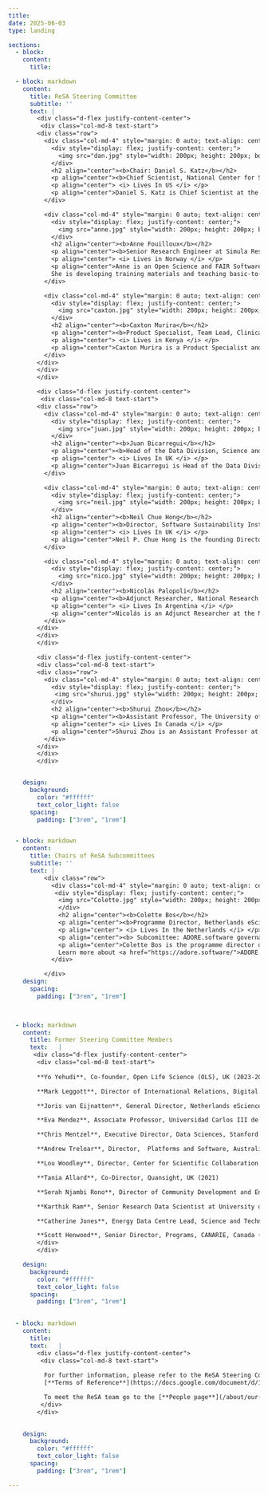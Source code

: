```yaml
---
title: 
date: 2025-06-03
type: landing

sections:
  - block: 
    content:
      title:

  - block: markdown
    content:
      title: ReSA Steering Committee
      subtitle: ''
      text: |
        <div class="d-flex justify-content-center">
         <div class="col-md-8 text-start">
        <div class="row">
          <div class="col-md-4" style="margin: 0 auto; text-align: center;">
            <div style="display: flex; justify-content: center;">
              <img src="dan.jpg" style="width: 200px; height: 200px; border-radius: 50%; object-fit: cover;">
            </div>
            <h2 align="center"><b>Chair: Daniel S. Katz</b></h2>
            <p align="center"><b>Chief Scientist, National Center for Supercomputing Applications (NCSA), University of Illinois</b></p>
            <p align="center"> <i> Lives In US </i> </p>
            <p align="center">Daniel S. Katz is Chief Scientist at the National Center for Supercomputing Applications (NCSA), and Research Associate Professor in Computer Science, Electrical and Computer Engineering, and the School of Information Sciences (iSchool) at the University of Illinois Urbana-Champaign. He was previously a Senior Fellow at the University of Chicago and Argonne National Laboratory, a Program Director at the National Science Foundation, and had roles at Louisiana State University, NASA JPL, and Cray Research. Dan's interest is in the development and use of advanced cyberinfrastructure to solve challenging problems at multiple scales, including applications, algorithms, fault tolerance, and programming in parallel and distributed computing, and policy issues such as citation and credit mechanisms and practices associated with software and data, organization and community practices for collaboration, and career paths for computing researchers. He is a senior member of the IEEE and ACM, co-founder and current Associate Editor-in-Chief of the <a href="https://joss.theoj.org/">Journal of Open Source Software</a>, and co-founder of the <a href="https://us-rse.org/">US Research Software Engineer Association (US-RSE)</a>.</p>
          </div>

          <div class="col-md-4" style="margin: 0 auto; text-align: center;">
            <div style="display: flex; justify-content: center;">
              <img src="anne.jpg" style="width: 200px; height: 200px; border-radius: 50%; object-fit: cover;">
            </div>  
            <h2 align="center"><b>Anne Fouilloux</b></h2>
            <p align="center"><b>Senior Research Engineer at Simula Research Laboratory</b></p>
            <p align="center"> <i> Lives in Norway </i> </p>
            <p align="center">Anne is an Open Science and FAIR Software and Data Advocate. She is working at Simula Research Laboratory (Oslo, Norway) and is  leading the Nordic Infrastructure Collaboration on Earth System Tools (NICEST) at the Nordic e-infrastructure Collaboration (NeIC). She never works alone, always in collaboration with community driven initiatives and open source communities such as Pangeo, The Environmental Data Science Book, The Turing Way and the Galaxy Project.
            She is developing training materials and teaching basic-to-advanced research computing skills to students, researchers, Research Software Engineers from all disciplines to advance FAIRness of Software management and development practices so that research groups can collaboratively develop, review, discuss, test, share and reuse their codes.</p>
          </div>

          <div class="col-md-4" style="margin: 0 auto; text-align: center;">
            <div style="display: flex; justify-content: center;">
              <img src="caxton.jpg" style="width: 200px; height: 200px; border-radius: 50%; object-fit: cover;">
            </div> 
            <h2 align="center"><b>Caxton Murira</b></h2>
            <p align="center"><b>Product Specialist, Team Lead, Clinical Research and Trials Community (CRTC) programme at the Science for Africa Foundation</b></p>
            <p align="center"> <i> Lives in Kenya </i> </p>
            <p align="center">Caxton Murira is a Product Specialist and team lead for the <a href="https://scienceforafrica.foundation/clinical-research-and-trials-community">Clinical Research and Trials Community (CRTC) programme</a> at the <a href="https://scienceforafrica.foundation/">Science for Africa Foundation</a>. He is passionate about data and has delivered successful projects in a myriad of sectors such as health, governance, climate change for INGOs, government and public institutions. Caxton has an MSc in project management and a BSc in computer science. Prior to joining SFA Foundation, he worked at the African Academy of Sciences and other not for profit outfits in similar roles. Caxton is keen to promote open research initiatives, open data, and research software, with the goal of achieving fair access to healthcare and creating sustainable innovative solutions that address Africa's most pressing challenges.</p>
          </div>
        </div>
        </div>
        </div>  

        <div class="d-flex justify-content-center">
         <div class="col-md-8 text-start">
        <div class="row">
          <div class="col-md-4" style="margin: 0 auto; text-align: center;">
            <div style="display: flex; justify-content: center;">
              <img src="juan.jpg" style="width: 200px; height: 200px; border-radius: 50%; object-fit: cover;">
            </div>             
            <h2 align="center"><b>Juan Bicarregui</b></h2>
            <p align="center"><b>Head of the Data Division, Science and Technology Facilities Council (STFC)</b></p>
            <p align="center"> <i> Lives In UK </i> </p>
            <p align="center">​​​Juan Bicarregui is Head of the Data Division in the Scientific Computing Department at STFC. Juan’s division has responsibility for research and development of the data systems that handle much of the huge volume of scientific data that is produced by the STFC research facilities. Juan has played a key role in formulating UK policy on opening up access to research outputs and chaired the cross Research Council group which published the RCUK Joint Principles on Data and associated Guidelines. Juan was a member of the steering group that set up the Research Data Alliance and co-chaired the RDA Organisational Advisory Board. Currently, Juan is coordinator of the H2020 EOSCpilot project that is supporting the first phase in the development of the European Open Science Cloud.</p>
          </div>

          <div class="col-md-4" style="margin: 0 auto; text-align: center;">
            <div style="display: flex; justify-content: center;">
              <img src="neil.jpg" style="width: 200px; height: 200px; border-radius: 50%; object-fit: cover;">
            </div> 
            <h2 align="center"><b>Neil Chue Hong</b></h2>
            <p align="center"><b>Director, Software Sustainability Institute, University of Edinburgh</b></p>
            <p align="center"> <i> Lives In UK </i> </p>
            <p align="center">Neil P. Chue Hong is the founding Director of the Software Sustainability Institute and Professor of Research Software Policy and Practice at EPCC, University of Edinburgh. He works to improve software sustainability, research software engineering practices, research software communities of practice, and the impact of research software policy and incentives. He has co-led development and implementation of international research software guidelines including the FAIR Principles for Research Software, Software Citation Principles, and NISO Reproducibility Badging and Definitions. He holds a number of research funder advisory roles, including chairing the steering committee for the UK’s exascale software, algorithms and infrastructure programme (ExCALIBUR) and a member of the UKRI Net Zero Digital Research Infrastructure steering committee, BBSRC Transformative Technologies strategic advisory panel, and NERC Digital Research Infrastructure Investment Board. He is the Editor-in-Chief for the Journal of Open Research Software, and co-editor of “Software Engineering for Science”.</p>
          </div>

          <div class="col-md-4" style="margin: 0 auto; text-align: center;">            
            <div style="display: flex; justify-content: center;">
              <img src="nico.jpg" style="width: 200px; height: 200px; border-radius: 50%; object-fit: cover;">
            </div> 
            <h2 align="center"><b>Nicolás Palopoli</b></h2>
            <p align="center"><b>Adjunct Researcher, National Research Council in Argentina (CONICET)</b></p>
            <p align="center"> <i> Lives In Argentina </i> </p>
            <p align="center">Nicolás is an Adjunct Researcher at the National Research Council in Argentina (CONICET) and a Project Leader at the Structural Bioinformatics Group, Universidad Nacional de Quilmes (UNQ, Buenos Aires, Argentina). His research is focused on understanding the functional nature of proteins, with special interest in their evolutionary relationships and their interactions in biological systems. He is a certified trainer and over the last 15 years he has delivered online and virtual courses on biology, programming and education for graduate and postgraduate university students, as well as several workshops in different communities of practice. Nicolas is also the Co-Executive Director and Advisory Committee Chair of MetaDocencia, an online community that builds scientific and technical capacities through the co-creation of networks, learning spaces, and accessible resources focused on Spanish-speaking communities.</p>
          </div>
        </div>
        </div>
        </div>  

        <div class="d-flex justify-content-center">
        <div class="col-md-8 text-start">
        <div class="row">
          <div class="col-md-4" style="margin: 0 auto; text-align: center;">
            <div style="display: flex; justify-content: center;">
             <img src="shurui.jpg" style="width: 200px; height: 200px; border-radius: 50%; object-fit: cover;">
            </div> 
            <h2 align="center"><b>Shurui Zhou</b></h2>
            <p align="center"><b>Assistant Professor, The University of Toronto</b></p>
            <p align="center"> <i> Lives In Canada </i> </p>
            <p align="center">Shurui Zhou is an Assistant Professor at the University of Toronto. Her research focuses on facilitating distributed and interdisciplinary software teams to build high-quality systems, including but not limited to building better programming environments for software developers, designing better code review and issue tracking systems to facilitate better collaboration among team members, and identifying vulnerabilities from the codebase. She studies and tackles the problems from both technical and social perspectives, especially in the context of modern open-source collaboration forms, Industrial plant software, and interdisciplinary teams when building AI-based systems or scientific software. She also investigates the collaboration challenges for hardware teams, specifically for CAD designers using online collaborative platforms. To achieve her goals, she combines advances in tooling and software engineering principles with insights from other disciplines that study human collaboration, for which she combines and mixes a wide range of research methods.</p>
          </div>
        </div>
        </div>
        </div>  


    design:
      background:
        color: "#ffffff"
        text_color_light: false
      spacing:
        padding: ["3rem", "1rem"]   


  - block: markdown
    content:
      title: Chairs of ReSA Subcommittees
      subtitle: ''
      text: |
          <div class="row">
            <div class="col-md-4" style="margin: 0 auto; text-align: center;">
             <div style="display: flex; justify-content: center;">
              <img src="Colette.jpg" style="width: 200px; height: 200px; border-radius: 50%; object-fit: cover;">
              </div> 
              <h2 align="center"><b>Colette Bos</b></h2>
              <p align="center"><b>Programme Director, Netherlands eScience Centre</b></p>
              <p align="center"> <i> Lives In the Netherlands </i> </p>
              <p align="center"><b> Subcomittee: ADORE.software governance </b></p>              
              <p align="center">Colette Bos is the programme director of the Netherlands eScience Center. Her main responsibility is the call strategy and responsibility for the project portfolio. For this, she works closely with the Programme Managers. She also contributes to the general management of the eScience Center in the directors’ team and to external relations of the Netherlands eScience Center. Colette obtained her PhD at Utrecht University, with research on how scientists connect their work to large societal goals in science policy. After that, she moved to the Dutch Research Council (NWO), where she worked as a coordinator on the development of the Dutch National Research Agenda and as management board member in the European Joint Programming Initiative Urban Europe. This was followed by two years as board secretary at the Mathematics department of Utrecht University, where she contributed to strategy and policy development and implementation of the department and where she managed operational matters.
              Learn more about <a href="https://adore.software/">ADORE.software </a>.</p>
            </div>

          </div>
    design:
      spacing:
        padding: ["3rem", "1rem"]  
 


  - block: markdown
    content:
      title: Former Steering Committee Members
      text:   |
       <div class="d-flex justify-content-center">
        <div class="col-md-8 text-start">
        
        **Yo Yehudi**, Co-founder, Open Life Science (OLS), UK (2023-2025)

        **Mark Leggott**, Director of International Relations, Digital Research Alliance of Canada (2021-2024)

        **Joris van Eijnatten**, General Director, Netherlands eScience Center; and Professor of Digital History, Utrecht University (2021-2024)

        **Eva Mendez**, Associate Professor, Universidad Carlos III de Madrid, Spain (2021 -2023)

        **Chris Mentzel**, Executive Director, Data Sciences, Stanford Data Science Initiative, Stanford University, USA (2019 - 2023)

        **Andrew Treloar**, Director,  Platforms and Software, Australian Research Data Commons, Australia (2019 -2023)

        **Lou Woodley**, Director, Center for Scientific Collaboration and Community Engagement, UK (2021 - 2023)

        **Tania Allard**, Co-Director, Quansight, UK (2021)

        **Serah Njambi Rono**, Director of Community Development and Engagement, The Carpentries, Estonia (2021)

        **Karthik Ram**, Senior Research Data Scientist at University of California, Berkeley, USA (2019-2021)

        **Catherine Jones**, Energy Data Centre Lead, Science and Technologies Facilities Council, UK (2019-2020)

        **Scott Henwood**, Senior Director, Programs, CANARIE, Canada (2019)
        </div>
        </div>      

    design:
      background:
        color: "#ffffff"
        text_color_light: false 
      spacing:
        padding: ["3rem", "1rem"]    
        

  - block: markdown
    content:
      title: 
      text:   |
        <div class="d-flex justify-content-center">
         <div class="col-md-8 text-start">        
          
          For further information, please refer to the ReSA Steering Committee 
          [**Terms of Reference**](https://docs.google.com/document/d/1cr6jce4TBgd0KJemYtpuK-V4CQW1ZAYlcVqnJi4ZRCg/edit?tab=t.0#heading=h.qc1uwr8o0jhl).

          To meet the ReSA team go to the [**People page**](/about/our-team/).
         </div>
        </div>          
    

    design:
      background:
        color: "#ffffff"
        text_color_light: false
      spacing:
        padding: ["3rem", "1rem"]           

---
```

